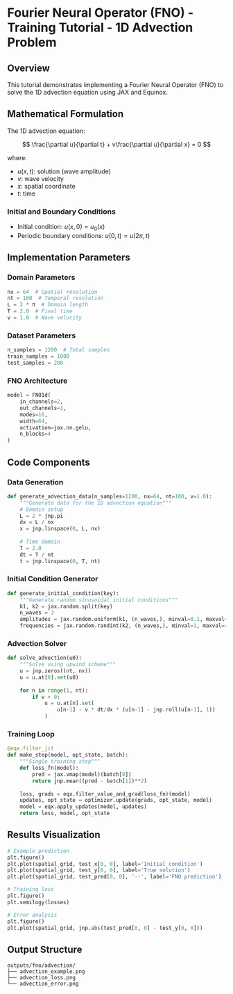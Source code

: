 # Fourier Neural Operator (FNO) - Training Tutorial - 1D Advection Problem

## Overview

This tutorial demonstrates implementing a Fourier Neural Operator (FNO) to solve the 1D advection equation using JAX and Equinox.

## Mathematical Formulation

The 1D advection equation:

$$
\frac{\partial u}{\partial t} + v\frac{\partial u}{\partial x} = 0
$$

where:
- $u(x,t)$: solution (wave amplitude)
- $v$: wave velocity
- $x$: spatial coordinate
- $t$: time

### Initial and Boundary Conditions

- Initial condition: $u(x,0) = u_0(x)$
- Periodic boundary conditions: $u(0,t) = u(2\pi,t)$

## Implementation Parameters

### Domain Parameters
```python
nx = 64  # Spatial resolution
nt = 100  # Temporal resolution
L = 2 * π  # Domain length
T = 2.0  # Final time
v = 1.0  # Wave velocity
```

### Dataset Parameters
```python
n_samples = 1200  # Total samples
train_samples = 1000
test_samples = 200
```

### FNO Architecture
```python
model = FNO1d(
    in_channels=2,
    out_channels=1,
    modes=16,
    width=64,
    activation=jax.nn.gelu,
    n_blocks=4
)
```

## Code Components

### Data Generation
```python
def generate_advection_data(n_samples=1200, nx=64, nt=100, v=1.0):
    """Generate data for the 1D advection equation"""
    # Domain setup
    L = 2 * jnp.pi
    dx = L / nx
    x = jnp.linspace(0, L, nx)
    
    # Time domain
    T = 2.0
    dt = T / nt
    t = jnp.linspace(0, T, nt)
```

### Initial Condition Generator
```python
def generate_initial_condition(key):
    """Generate random sinusoidal initial conditions"""
    k1, k2 = jax.random.split(key)
    n_waves = 3
    amplitudes = jax.random.uniform(k1, (n_waves,), minval=0.1, maxval=1.0)
    frequencies = jax.random.randint(k2, (n_waves,), minval=1, maxval=4)
```

### Advection Solver
```python
def solve_advection(u0):
    """Solve using upwind scheme"""
    u = jnp.zeros((nt, nx))
    u = u.at[0].set(u0)
    
    for n in range(1, nt):
        if v > 0:
            u = u.at[n].set(
                u[n-1] - v * dt/dx * (u[n-1] - jnp.roll(u[n-1], 1))
            )
```

### Training Loop
```python
@eqx.filter_jit
def make_step(model, opt_state, batch):
    """Single training step"""
    def loss_fn(model):
        pred = jax.vmap(model)(batch[0])
        return jnp.mean((pred - batch[1])**2)
    
    loss, grads = eqx.filter_value_and_grad(loss_fn)(model)
    updates, opt_state = optimizer.update(grads, opt_state, model)
    model = eqx.apply_updates(model, updates)
    return loss, model, opt_state
```

## Results Visualization

```python
# Example prediction
plt.figure()
plt.plot(spatial_grid, test_x[0, 0], label='Initial condition')
plt.plot(spatial_grid, test_y[0, 0], label='True solution')
plt.plot(spatial_grid, test_pred[0, 0], '--', label='FNO prediction')

# Training loss
plt.figure()
plt.semilogy(losses)

# Error analysis
plt.figure()
plt.plot(spatial_grid, jnp.abs(test_pred[0, 0] - test_y[0, 0]))
```

## Output Structure

```
outputs/fno/advection/
├── advection_example.png
├── advection_loss.png
└── advection_error.png
```